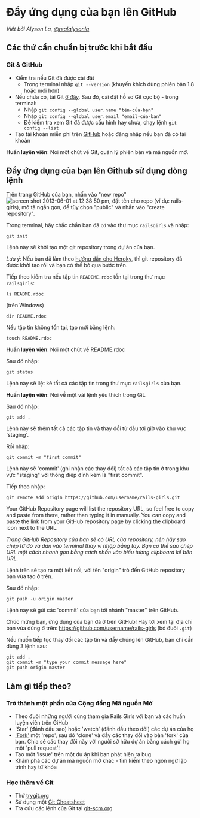 # Đẩy ứng dụng của bạn lên GitHub

*Viết bởi Alyson La, [@realalysonla](https://www.twitter.com/realalysonla)*

## Các thứ cần chuẩn bị trước khi bắt đầu

### Git & GitHub

- Kiểm tra nếu Git đã được cài đặt
  - Trong terminal nhập `git --version` (khuyến khích dùng phiên bản 1.8 hoặc mới hơn)
- Nếu chưa có, tải Git [ở đây](http://git-scm.com/downloads). Sau đó, cài đặt hồ sơ Git cục bộ - trong terminal:
  - Nhập `git config --global user.name "tên-của-bạn"`
  - Nhập `git config --global user.email "email-của-bạn"`
  - Để kiểm tra xem Git đã được cấu hình hay chưa, chạy lệnh `git config --list`
- Tạo tài khoản miễn phí trên [GitHub](https://github.com/) hoặc đăng nhập nếu bạn đã có tài khoản

**Huấn luyện viên**: Nói một chút về Git, quản lý phiên bản và mã nguồn mở.

## Đẩy ứng dụng của bạn lên Github sử dụng dòng lệnh

Trên trang GitHub của bạn, nhấn vào "new repo" ![screen shot 2013-06-01 at 12 38 50 pm](https://f.cloud.github.com/assets/2623954/595307/eb70c6cc-caf2-11e2-9d2d-60deb31ac049.png), đặt tên cho repo (ví dụ: rails-girls), mô tả ngắn gọn, để tùy chọn "public" và nhấn vào "create repository".

Trong terminal, hãy chắc chắn bạn đã `cd` vào thư mục `railsgirls` và nhập:

```shell
git init
```

Lệnh này sẽ khởi tạo một git repository trong dự án của bạn.

*Lưu ý*: Nếu bạn đã làm theo [hướng dẫn cho Heroky](heroku.md), thì git repository đã được khởi tạo rồi và bạn có thể bỏ qua bước trên.

Tiếp theo kiểm tra nếu tập tin `READEME.rdoc` tồn tại trong thư mục `railsgirls`:

```shell
ls README.rdoc
```

(trên Windows)

```shell
dir README.rdoc
```

Nếu tập tin không tồn tại, tạo mới bằng lệnh:

```shell
touch README.rdoc
```

**Huấn luyện viên**: Nói một chút về README.rdoc

Sau đó nhập:

```shell
git status
```

Lệnh này sẽ liệt kê tất cả các tập tin trong thư mục `railsgirls` của bạn.

**Huấn luyện viên**: Nói về một vài lệnh yêu thích trong Git.

Sau đó nhập:

```shell
git add .
```

Lệnh này sẽ thêm tất cả các tập tin và thay đổi từ đầu tới giờ vào khu vực 'staging'.

Rồi nhập:

```shell
git commit -m "first commit"
```

Lệnh này sẽ 'commit' (ghi nhận các thay đổi) tất cả các tập tin ở trong khu vực "staging" với thông điệp đính kèm là "first commit".

Tiếp theo nhập:

```shell
git remote add origin https://github.com/username/rails-girls.git
```

Your GitHub Repository page will list the repository URL, so feel free to copy and paste from there, rather than typing it in manually. You can copy and paste the link from your GitHub repository page by clicking the clipboard icon next to the URL.

*Trang GitHub Repository của bạn sẽ có URL của repository, nên hãy sao chép từ đó và dán vào terminal thay vì nhập bằng tay. Bạn có thể sao chép URL một cách nhanh gọn bằng cách nhấn vào biểu tượng clipboard kế bên URL.*

Lệnh trên sẽ tạo ra một kết nối, với tên "origin" trỏ đến GitHub repository bạn vừa tạo ở trên.

Sau đó nhập:

```shell
git push -u origin master
```

Lệnh này sẽ gửi các 'commit' của bạn tới nhánh "master" trên GitHub.

Chúc mừng bạn, ứng dụng của bạn đã ở trên GitHub! Hãy tới xem tại địa chỉ bạn vừa dùng ở trên: https://github.com/username/rails-girls (bỏ đuôi `.git`)

Nếu muốn tiếp tục thay đổi các tập tin và đẩy chúng lên GitHub, bạn chỉ cần dùng 3 lệnh sau:

```shell
git add .
git commit -m "type your commit message here"
git push origin master
```

## Làm gì tiếp theo?

### Trở thành một phần của Cộng đồng Mã nguồn Mở

- Theo đuôi những người cùng tham gia Rails Girls với bạn và các huấn luyện viên trên GiHub
- 'Star' (đánh dấu sao) hoặc 'watch' (đánh dấu theo dõi) các dự án của họ
- ['Fork'](https://help.github.com/articles/fork-a-repo) một 'repo', sau đó 'clone' và đẩy các thay đổi vào bản 'fork' của bạn. Chia sẻ các thay đổi này với người sở hữu dự án bằng cách gửi họ một 'pull request'!
- Tạo một 'issue' trên một dự án khi bạn phát hiện ra bug
- Khám phá các dự án mã nguồn mở khác - tìm kiếm theo ngôn ngữ lập trình hay từ khóa

### Học thêm về Git

- Thử [trygit.org](http://try.github.io/)
- Sử dụng một [Git Cheatsheet](https://na1.salesforce.com/help/doc/en/salesforce_git_developer_cheatsheet.pdf)
- Tra cứu các lệnh của Git tại [git-scm.org](http://git-scm.com/)